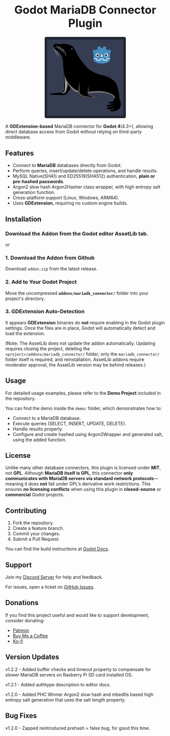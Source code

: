 <h1 align="center" style="font-size: 2.5em;">Godot MariaDB Connector Plugin</h1>

<p align="center">
  <img src="demo/addons/godot-mariadb-connector/godot-mariadb-connector.png" alt="MariaDB Connector" />
</p>

A **GDExtension-based** MariaDB connector for **Godot 4**(4.3+), allowing direct database access from Godot without relying on third-party middleware.

## Features
- Connect to **MariaDB** databases directly from Godot.
- Perform queries, insert/update/delete operations, and handle results.
- MySQL Native(SHA1) and ED25519(SHA512) authentication, **plain or pre-hashed passwords**.
- Argon2 slow hash Argon2Hasher class wrapper, with high entropy salt generation function.
- Cross-platform support (Linux, Windows, ARM64).
- Uses **GDExtension**, requiring no custom engine builds.

## Installation
### Download the Addon from the Godot editor AssetLib tab.
or
### 1. Download the Addon from Github
Download  `addon.zip` from the latest release.

### 2. Add to Your Godot Project
Move the uncompressed **`addons/mariadb_connector/`** folder into your project's directory.

### 3. GDExtension Auto-Detection
It appears **GDExtension** binaries do **not** require enabling in the Godot plugin settings. Once the files are in place, Godot will automatically detect and load the extension.

(Note: The AssetLib does not update the addon automatically. Updating requires closing the project, deleting the `<project>/addons/mariadb_connector/` folder, only the `mariadb_connector/` folder itself is required, and reinstallation.
AssetLib addons require moderator approval, the AssetLib version may be behind releases.)

## Usage
For detailed usage examples, please refer to the **Demo Project** included in the repository.

You can find the demo inside the `demo/` folder, which demonstrates how to:

- Connect to a MariaDB database.
- Execute queries (SELECT, INSERT, UPDATE, DELETE).
- Handle results properly.
- Configure and create hashed using Argon2Wrapper and generated salt, using the added function.

## License

Unlike many other database connectors, this plugin is licensed under **MIT**, not **GPL**. Although **MariaDB itself is GPL**, this connector **only communicates with MariaDB servers via standard network protocols**—meaning it does **not** fall under GPL’s derivative work restrictions. This ensures **no licensing conflicts** when using this plugin in **closed-source** or **commercial** Godot projects.

## Contributing

1. Fork the repository.
2. Create a feature branch.
3. Commit your changes.
4. Submit a Pull Request.

You can find the build instructions at [Godot Docs](https://docs.godotengine.org/en/stable/tutorials/scripting/gdextension/gdextension_cpp_example.html).

## Support
Join my [Discord Server](https://discord.gg/jJe2eFfjGd) for help and feedback.

For issues, open a ticket on [GitHub Issues](https://github.com/sigrudds1/Godot-MariaDB-Connector-Plugin/issues).

## Donations
If you find this project useful and would like to support development, consider donating:
- [Patreon](https://www.patreon.com/c/sigrudthetinkerer/membership)
- [Buy Me a Coffee](https://buymeacoffee.com/VikingTinkerer)
- [Ko-fi](https://ko-fi.com/vikingtinkerer)

## Version Updates
v1.2.2 - Added buffer checks and timeout property to compensate for slower MariaDB servers on Rasberry Pi SD card installed OS.

v1.2.1 - Added authtype description to editor docs.

v1.2.0 - Added PHC Winner Argon2 slow hash and mbedtls based high entropy salt generation that uses the salt length property.

## Bug Fixes
v1.2.0 - Zapped reintroduced prehash = false bug, for good this time.
